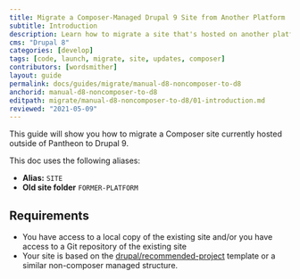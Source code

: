 ```yaml
---
title: Migrate a Composer-Managed Drupal 9 Site from Another Platform
subtitle: Introduction
description: Learn how to migrate a site that's hosted on another platform to Drupal 9
cms: "Drupal 8"
categories: [develop]
tags: [code, launch, migrate, site, updates, composer]
contributors: [wordsmither]
layout: guide
permalink: docs/guides/migrate/manual-d8-noncomposer-to-d8
anchorid: manual-d8-noncomposer-to-d8
editpath: migrate/manual-d8-noncomposer-to-d8/01-introduction.md
reviewed: "2021-05-09"
---
```


This guide will show you how to migrate a Composer site currently hosted outside of Pantheon to Drupal 9.

<Partial file="drupal-9/see-landing.md" />

<Partial file="drupal-9/commit-history.md" />

This doc uses the following aliases:

- **Alias:** `SITE`
- **Old site folder** `FORMER-PLATFORM`

## Requirements

- You have access to a local copy of the existing site and/or you have access to a Git repository of the existing site
- Your site is based on the [drupal/recommended-project]() template or a similar non-composer managed structure.

